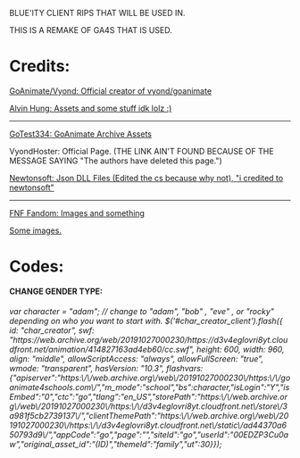 BLUE'ITY CLIENT RIPS THAT WILL BE USED IN.

THIS IS A REMAKE OF GA4S THAT IS USED.

# Credits:

<a href="https://twitter.com/Vyond">GoAnimate/Vyond: Official creator of vyond/goanimate</a>

<a href="https://twitter.com/alvinhung">Alvin Hung: Assets and some stuff idk lolz :)</a>

------------------------------------------------------------------

<a href="https://github.com/GoTest334">GoTest334: GoAnimate Archive Assets</a>

<a>VyondHoster: Official Page. (THE LINK AIN'T FOUND BECAUSE OF THE MESSAGE SAYING "The authors have deleted this page.")

<a href="https://www.newtonsoft.com/json">Newtonsoft: Json DLL Files (Edited the cs because why not), "i credited to newtonsoft"</a>

-------------------------------------------------------------------

<a href="https://fridaynightfunking.fandom.com/wiki/">FNF Fandom: Images and something</a>

<a href="https://fridaynightfunkin.fandom.com/wiki/">Some images.</a>

# Codes:

<strong>CHANGE GENDER TYPE:</strong>

<h6>var character = "adam"; // change to "adam", "bob" , "eve" , or "rocky" depending on who you want to start with.
$('#char_creator_client').flash({
   id: "char_creator",
   swf: "https://web.archive.org/web/20191027000230/https://d3v4eglovri8yt.cloudfront.net/animation/414827163ad4eb60/cc.swf",
   height: 600,
   width: 960,
   align: "middle",
   allowScriptAccess: "always",
   allowFullScreen: "true",
   wmode: "transparent",
   hasVersion: "10.3",
   flashvars: {"apiserver":"https:\/\/web.archive.org\/web\/20191027000230\/https:\/\/goanimate4schools.com\/","m_mode":"school","bs":character,"isLogin":"Y","isEmbed":"0","ctc":"go","tlang":"en_US","storePath":"https:\/\/web.archive.org\/web\/20191027000230\/https:\/\/d3v4eglovri8yt.cloudfront.net\/store\/3a981f5cb2739137\/<store>","clientThemePath":"https:\/\/web.archive.org\/web\/20191027000230\/https:\/\/d3v4eglovri8yt.cloudfront.net\/static\/ad44370a650793d9\/<client_theme>","appCode":"go","page":"","siteId":"go","userId":"00EDZP3Cu0aw","original_asset_id":"(ID)","themeId":"family","ut":30}});</h6>